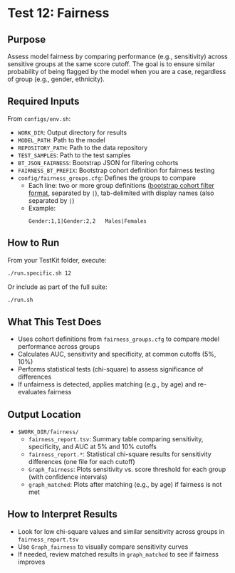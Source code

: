 
# Test 12: Fairness

## Purpose
Assess model fairness by comparing performance (e.g., sensitivity) across sensitive groups at the same score cutoff. The goal is to ensure similar probability of being flagged by the model when you are a case, regardless of group (e.g., gender, ethnicity).

## Required Inputs
From `configs/env.sh`:

- `WORK_DIR`: Output directory for results
- `MODEL_PATH`: Path to the model
- `REPOSITORY_PATH`: Path to the data repository
- `TEST_SAMPLES`: Path to the test samples
- `BT_JSON_FAIRNESS`: Bootstrap JSON for filtering cohorts
- `FAIRNESS_BT_PREFIX`: Bootstrap cohort definition for fairness testing
- `config/fairness_groups.cfg`: Defines the groups to compare
	- Each line: two or more group definitions ([bootstrap cohort filter format](../../../../Infrastructure%20C%20Library/MedProcessTools%20Library/MedBootstrap.md#cohorts-file-format), separated by `|`), tab-delimited with display names (also separated by `|`)
	- Example:
		```tsv
		Gender:1,1|Gender:2,2	Males|Females
		```

## How to Run
From your TestKit folder, execute:
```bash
./run.specific.sh 12
```
Or include as part of the full suite:
```bash
./run.sh
```

## What This Test Does
- Uses cohort definitions from `fairness_groups.cfg` to compare model performance across groups
- Calculates AUC, sensitivity and specificity, at common cutoffs (5%, 10%)
- Performs statistical tests (chi-square) to assess significance of differences
- If unfairness is detected, applies matching (e.g., by age) and re-evaluates fairness

## Output Location
- `$WORK_DIR/fairness/`
	- `fairness_report.tsv`: Summary table comparing sensitivity, specificity, and AUC at 5% and 10% cutoffs
	- `fairness_report.*`: Statistical chi-square results for sensitivity differences (one file for each cutoff)
	- `Graph_fairness`: Plots sensitivity vs. score threshold for each group (with confidence intervals)
	- `graph_matched`: Plots after matching (e.g., by age) if fairness is not met

## How to Interpret Results
- Look for low chi-square values and similar sensitivity across groups in `fairness_report.tsv`
- Use `Graph_fairness` to visually compare sensitivity curves
- If needed, review matched results in `graph_matched` to see if fairness improves
